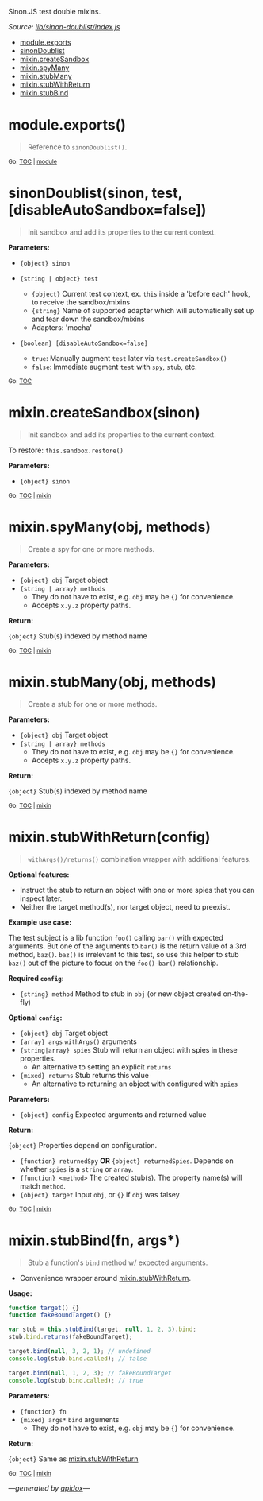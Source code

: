 Sinon.JS test double mixins.

_Source: [lib/sinon-doublist/index.js](../lib/sinon-doublist/index.js)_

<a name="tableofcontents"></a>

- <a name="toc_moduleexports"></a><a name="toc_module"></a>[module.exports](#moduleexports)
- <a name="toc_sinondoublistsinon-test-disableautosandboxfalse"></a>[sinonDoublist](#sinondoublistsinon-test-disableautosandboxfalse)
- <a name="toc_mixincreatesandboxsinon"></a><a name="toc_mixin"></a>[mixin.createSandbox](#mixincreatesandboxsinon)
- <a name="toc_mixinspymanyobj-methods"></a>[mixin.spyMany](#mixinspymanyobj-methods)
- <a name="toc_mixinstubmanyobj-methods"></a>[mixin.stubMany](#mixinstubmanyobj-methods)
- <a name="toc_mixinstubwithreturnconfig"></a>[mixin.stubWithReturn](#mixinstubwithreturnconfig)
- <a name="toc_mixinstubbindfn-args"></a>[mixin.stubBind](#mixinstubbindfn-args)

<a name="module"></a>

# module.exports()

> Reference to `sinonDoublist()`.

<sub>Go: [TOC](#tableofcontents) | [module](#toc_module)</sub>

# sinonDoublist(sinon, test, [disableAutoSandbox=false])

> Init sandbox and add its properties to the current context.

**Parameters:**

- `{object} sinon`
- `{string | object} test`
  - `{object}` Current test context, ex. `this` inside a 'before each' hook, to receive the sandbox/mixins
  - `{string}` Name of supported adapter which will automatically set up and tear down the sandbox/mixins
  - Adapters: 'mocha'

- `{boolean} [disableAutoSandbox=false]`
  - `true`: Manually augment `test` later via `test.createSandbox()`
  - `false`: Immediate augment `test` with `spy`, `stub`, etc.

<sub>Go: [TOC](#tableofcontents)</sub>

<a name="mixin"></a>

# mixin.createSandbox(sinon)

> Init sandbox and add its properties to the current context.

To restore: `this.sandbox.restore()`

**Parameters:**

- `{object} sinon`

<sub>Go: [TOC](#tableofcontents) | [mixin](#toc_mixin)</sub>

# mixin.spyMany(obj, methods)

> Create a spy for one or more methods.

**Parameters:**

- `{object} obj` Target object
- `{string | array} methods`
  - They do not have to exist, e.g. `obj` may be `{}` for convenience.
  - Accepts `x.y.z` property paths.

**Return:**

`{object}` Stub(s) indexed by method name

<sub>Go: [TOC](#tableofcontents) | [mixin](#toc_mixin)</sub>

# mixin.stubMany(obj, methods)

> Create a stub for one or more methods.

**Parameters:**

- `{object} obj` Target object
- `{string | array} methods`
  - They do not have to exist, e.g. `obj` may be `{}` for convenience.
  - Accepts `x.y.z` property paths.

**Return:**

`{object}` Stub(s) indexed by method name

<sub>Go: [TOC](#tableofcontents) | [mixin](#toc_mixin)</sub>

# mixin.stubWithReturn(config)

> `withArgs()/returns()` combination wrapper with additional features.

**Optional features:**

- Instruct the stub to return an object with one or more spies that you can inspect later.
- Neither the target method(s), nor target object, need to preexist.

**Example use case:**

The test subject is a lib function `foo()` calling `bar()` with expected arguments.
But one of the arguments to `bar()` is the return value of a 3rd method, `baz()`.
`baz()` is irrelevant to this test, so use this helper to stub `baz()` out
of the picture to focus on the `foo()-bar()` relationship.

**Required `config`:**

- `{string} method` Method to stub in `obj` (or new object created on-the-fly)

**Optional `config`:**

- `{object} obj` Target object
- `{array} args` `withArgs()` arguments
- `{string|array} spies` Stub will return an object with spies in these properties.
  - An alternative to setting an explicit `returns`
- `{mixed} returns` Stub returns this value
  - An alternative to returning an object with configured with `spies`

**Parameters:**

- `{object} config` Expected arguments and returned value

**Return:**

`{object}` Properties depend on configuration.

- `{function} returnedSpy` **OR** `{object} returnedSpies`. Depends on whether `spies` is a `string` or `array`.
- `{function} <method>` The created stub(s). The property name(s) will match `method`.
- `{object} target` Input `obj`, or `{}` if `obj` was falsey

<sub>Go: [TOC](#tableofcontents) | [mixin](#toc_mixin)</sub>

# mixin.stubBind(fn, args*)

> Stub a function's `bind` method w/ expected arguments.

- Convenience wrapper around [mixin.stubWithReturn](#mixinstubwithreturnconfig).

**Usage:**

```js
function target() {}
function fakeBoundTarget() {}

var stub = this.stubBind(target, null, 1, 2, 3).bind;
stub.bind.returns(fakeBoundTarget);

target.bind(null, 3, 2, 1); // undefined
console.log(stub.bind.called); // false

target.bind(null, 1, 2, 3); // fakeBoundTarget
console.log(stub.bind.called); // true
```

**Parameters:**

- `{function} fn`
- `{mixed} args*` `bind` arguments
  - They do not have to exist, e.g. `obj` may be `{}` for convenience.

**Return:**

`{object}` Same as [mixin.stubWithReturn](#mixinstubwithreturnconfig)

<sub>Go: [TOC](#tableofcontents) | [mixin](#toc_mixin)</sub>

_&mdash;generated by [apidox](https://github.com/codeactual/apidox)&mdash;_
